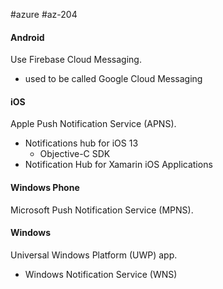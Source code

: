 #azure #az-204 

#### Android
Use Firebase Cloud Messaging.
- used to be called Google Cloud Messaging

#### iOS
Apple Push Notification Service (APNS).
- Notifications hub for iOS 13
	- Objective-C SDK
- Notification Hub for Xamarin iOS Applications

#### Windows Phone
Microsoft Push Notification Service (MPNS).

#### Windows
Universal Windows Platform (UWP) app.
- Windows Notification Service (WNS)